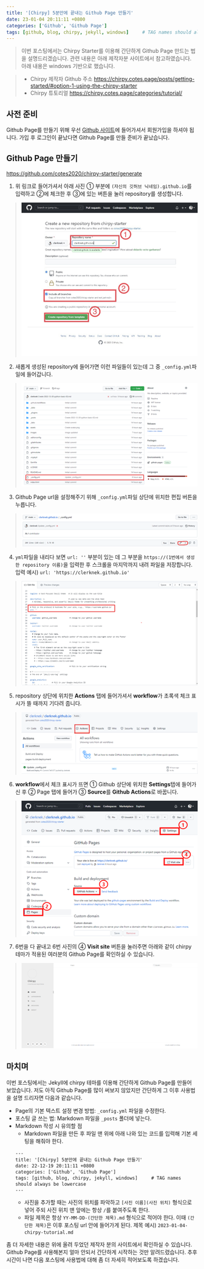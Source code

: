 ```yaml
---
title: '[Chirpy] 5분만에 끝내는 Github Page 만들기'
date: 23-01-04 20:11:11 +0800
categories: ['Github', 'Github Page']
tags: [github, blog, chirpy, jekyll, windows]     # TAG names should always be lowercase
---
```


> 이번 포스팅에서는 Chirpy Starter를 이용해 간단하게 Github Page 만드는 법을 설명드리겠습니다. 관련 내용은 아래 제작자분 사이트에서 참고하였습니다.
> 아래 내용은 windows 기반으로 했습니다.

> - Chirpy 제작자 Github 주소
> <https://chirpy.cotes.page/posts/getting-started/#option-1-using-the-chirpy-starter>
> - Chirpy 튜토리얼
> <https://chirpy.cotes.page/categories/tutorial/>

## 사전 준비
Github Page를 만들기 위해 우선 [Github 사이트](https://github.com/)에 들어가셔서 회원가입을 하셔야 됩니다.
가입 후 로그인이 끝났다면 Github Page를 만들 준비가 끝났습니다.

## Github Page 만들기
<https://github.com/cotes2020/chirpy-starter/generate>
1. 위 링크로 들어가셔서 아래 사진 ① 부분에 `(자신의 깃허브 닉네임).github.io`를 입력하고 ②에 체크한 후 ③에 있는 버튼을 눌러 repository를 생성합니다.
>![chirpy-tutorial_01_01](/images/githubpage/chirpy-tutorial_01_01.jpg)

2. 새롭게 생성된 repository에 들어가면 이런 파일들이 있는데 그 중 `_config.yml`파일에 들어갑니다.
>![chirpy-tutorial_01_02](/images/githubpage/chirpy-tutorial_01_02.png)

3. Github Page url을 설정해주기 위해 `_config.yml`파일 상단에 위치한 편집 버튼을 누릅니다.
>![chirpy-tutorial_01_03](/images/githubpage/chirpy-tutorial_01_03.png)

4. `yml`파일을 내리다 보면 `url: ''` 부분이 있는 데 그 부분을 `https://(1번에서 생성한 repository 이름)`을 입력한 후 스크롤을 마지막까지 내려 파일을 저장합니다. 
입력 예시) `url: 'https://clerknek.github.io'`
>![chirpy-tutorial_01_04](/images/githubpage/chirpy-tutorial_01_04.png)

5. repository 상단에 위치한 **Actions** 탭에 들어가셔서 **workflow**가 초록색 체크 표시가 뜰 때까지 기다려 줍니다.
>![chirpy-tutorial_01_05](/images/githubpage/chirpy-tutorial_01_05.png)
>![chirpy-tutorial_01_06](/images/githubpage/chirpy-tutorial_01_06.png)

6. **workflow**에서 체크 표시가 뜨면 ① Github 상단에 위치한 **Settings**탭에 들어가신 후 ② Page 탭에 들어가 ③ **Source**를 **Github Actions**로 바꿉니다. 

>![chirpy-tutorial_01_07](/images/githubpage/chirpy-tutorial_01_07.png)

7. 6번을 다 끝내고 6번 사진의 ④ **Visit site** 버튼을 눌러주면 아래와 같이 chirpy 테마가 적용된 여러분의 Github Page를 확인하실 수 있습니다.
>![chirpy-tutorial_01_08](/images/githubpage/chirpy-tutorial_01_08.png)

## 마치며
이번 포스팅에서는 Jekyll에 chirpy 테마를 이용해 간단하게 Github Page를 만들어 보았습니다. 저도 아직 Github Page를 많이 써보지 않았지만 간단하게 그 이후 사용법을 설명 드리자면 다음과 같습니다.
- Page의 기본 텍스트 설정 변경 방법: `_config.yml` 파일을 수정한다.
- 포스팅 글 쓰는 법: Markdown 파일을 `_posts` 폴더에 넣는다.
- Markdown 작성 시 유의할 점
    - Markdown 파일을 만든 후 파일 맨 위에 아래 나와 있는 코드를 입력해 기본 세팅을 해줘야 한다.
    ```
    ---
    title: '[Chirpy] 5분만에 끝내는 Github Page 만들기'
    date: 22-12-19 20:11:11 +0800
    categories: ['Github', 'Github Page']
    tags: [github, blog, chirpy, jekyll, windows]     # TAG names should always be lowercase
    ---
    ```
    - 사진을 추가할 때는 사진의 위치를 파악하고 `[사진 이름](사진 위치)` 형식으로 넣어 주되 사진 위치 맨 앞에는 항상 `/`를 붙여주도록 한다.
    - 파일 제목은 항상 `YY-MM-DD-(간단한 제목).md` 형식으로 적어야 한다. 이때 `(간단한 제목)`은 이후 포스팅 url 안에 들어가게 된다. 
    제목 예시) `2023-01-04-chirpy-tutorial.md`

좀 더 자세한 내용은 위에 올려 두었던 제작자 분의 사이트에서 확인하실 수 있습니다. 
Github Page를 사용해본지 얼마 안되서 간단하게 시작하는 것만 알려드렸습니다. 추후 시간이 나면 다음 포스팅에 사용법에 대해 좀 더 자세히 적어보도록 하겠습니다.

